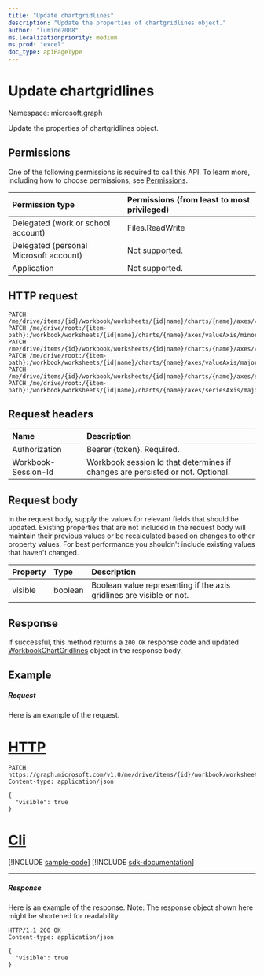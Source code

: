 ```yaml
---
title: "Update chartgridlines"
description: "Update the properties of chartgridlines object."
author: "lumine2008"
ms.localizationpriority: medium
ms.prod: "excel"
doc_type: apiPageType
---
```


# Update chartgridlines

Namespace: microsoft.graph

Update the properties of chartgridlines object.
## Permissions
One of the following permissions is required to call this API. To learn more, including how to choose permissions, see [Permissions](/graph/permissions-reference).

|Permission type      | Permissions (from least to most privileged)              |
|:--------------------|:---------------------------------------------------------|
|Delegated (work or school account) | Files.ReadWrite    |
|Delegated (personal Microsoft account) | Not supported.    |
|Application | Not supported. |

## HTTP request
<!-- { "blockType": "ignored" } -->
```http
PATCH /me/drive/items/{id}/workbook/worksheets/{id|name}/charts/{name}/axes/valueAxis/minorGridlines
PATCH /me/drive/root:/{item-path}:/workbook/worksheets/{id|name}/charts/{name}/axes/valueAxis/minorGridlines
PATCH /me/drive/items/{id}/workbook/worksheets/{id|name}/charts/{name}/axes/valueAxis/majorGridlines
PATCH /me/drive/root:/{item-path}:/workbook/worksheets/{id|name}/charts/{name}/axes/valueAxis/majorGridlines
PATCH /me/drive/items/{id}/workbook/worksheets/{id|name}/charts/{name}/axes/seriesAxis/majorGridlines
PATCH /me/drive/root:/{item-path}:/workbook/worksheets/{id|name}/charts/{name}/axes/seriesAxis/majorGridlines
```
## Request headers
| Name       | Description|
|:-----------|:-----------|
| Authorization  | Bearer {token}. Required. |
| Workbook-Session-Id  | Workbook session Id that determines if changes are persisted or not. Optional.|

## Request body
In the request body, supply the values for relevant fields that should be updated. Existing properties that are not included in the request body will maintain their previous values or be recalculated based on changes to other property values. For best performance you shouldn't include existing values that haven't changed.

| Property	   | Type	|Description|
|:---------------|:--------|:----------|
|visible|boolean|Boolean value representing if the axis gridlines are visible or not.|

## Response

If successful, this method returns a `200 OK` response code and updated [WorkbookChartGridlines](../resources/chartgridlines.md) object in the response body.
## Example
##### Request
Here is an example of the request.

# [HTTP](#tab/http)
<!-- {
  "blockType": "request",
  "name": "update_chartgridlines"
}-->
```http
PATCH https://graph.microsoft.com/v1.0/me/drive/items/{id}/workbook/worksheets/{id|name}/charts/{name}/axes/valueAxis/minorGridlines
Content-type: application/json

{
  "visible": true
}
```

# [Cli](#tab/cli)
[!INCLUDE [sample-code](../includes/snippets/cli/update-chartgridlines-cli-snippets.md)]
[!INCLUDE [sdk-documentation](../includes/snippets/snippets-sdk-documentation-link.md)]

---

##### Response

Here is an example of the response. Note: The response object shown here might be shortened for readability.
<!-- {
  "blockType": "response",
  "truncated": true,
  "@odata.type": "microsoft.graph.workbookChartGridlines"
} -->
```http
HTTP/1.1 200 OK
Content-type: application/json

{
  "visible": true
}
```

<!-- uuid: 8fcb5dbc-d5aa-4681-8e31-b001d5168d79
2015-10-25 14:57:30 UTC -->
<!-- {
  "type": "#page.annotation",
  "description": "Update chartgridlines",
  "keywords": "",
  "section": "documentation",
  "tocPath": "",
  "suppressions": [
  ]
}-->

